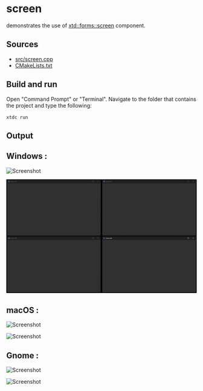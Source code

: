 # screen

demonstrates the use of [xtd::forms::screen](https://gammasoft71.github.io/xtd/reference_guides/latest/classxtd_1_1forms_1_1screen.html) component.

## Sources

* [src/screen.cpp](src/screen.cpp)
* [CMakeLists.txt](CMakeLists.txt)

## Build and run

Open "Command Prompt" or "Terminal". Navigate to the folder that contains the project and type the following:

```shell
xtdc run
```

## Output

## Windows :

![Screenshot](../../../../docs/pictures/examples/screen_w.png)

![Screenshot](../../../../docs/pictures/examples/screen_wd.png)

## macOS :

![Screenshot](../../../../docs/pictures/examples/screen_m.png)

![Screenshot](../../../../docs/pictures/examples/screen_md.png)

## Gnome :

![Screenshot](../../../../docs/pictures/examples/screen_g.png)

![Screenshot](../../../../docs/pictures/examples/screen_gd.png)
